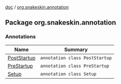 [doc](../index.md) / [org.snakeskin.annotation](./index.md)

## Package org.snakeskin.annotation

### Annotations

| Name | Summary |
|---|---|
| [PostStartup](-post-startup/index.md) | `annotation class PostStartup` |
| [PreStartup](-pre-startup/index.md) | `annotation class PreStartup` |
| [Setup](-setup/index.md) | `annotation class Setup` |
